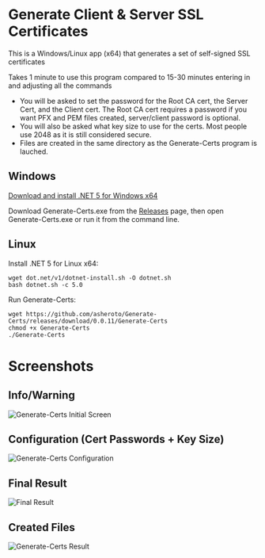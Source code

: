 # Generate Client & Server SSL Certificates

This is a Windows/Linux app (x64) that generates a set of self-signed SSL certificates

Takes 1 minute to use this program compared to 15-30 minutes entering in and adjusting all the commands
 
- You will be asked to set the password for the Root CA cert, the Server Cert, and the Client cert. The Root CA cert requires a password if you want PFX and PEM files created, server/client password is optional.
- You will also be asked what key size to use for the certs. Most people use 2048 as it is still considered secure.
- Files are created in the same directory as the Generate-Certs program is lauched.

## Windows

[Download and install .NET 5 for Windows x64](https://dotnet.microsoft.com/download/dotnet/current/runtime)

Download Generate-Certs.exe from the [Releases](<https://github.com/asheroto/Generate-Certs/releases>) page, then open Generate-Certs.exe or run it from the command line.

## Linux

Install .NET 5 for Linux x64:
```
wget dot.net/v1/dotnet-install.sh -O dotnet.sh
bash dotnet.sh -c 5.0
```

Run Generate-Certs:
```
wget https://github.com/asheroto/Generate-Certs/releases/download/0.0.11/Generate-Certs
chmod +x Generate-Certs
./Generate-Certs
```

# Screenshots

## Info/Warning
![Generate-Certs Initial Screen](https://github.com/asheroto/Generate-Certs/blob/master/screenshots/1.png)

## Configuration (Cert Passwords + Key Size)
![Generate-Certs Configuration](https://github.com/asheroto/Generate-Certs/blob/master/screenshots/2.png)

## Final Result
![Final Result](https://github.com/asheroto/Generate-Certs/blob/master/screenshots/3.png)

## Created Files
![Generate-Certs Result](https://github.com/asheroto/Generate-Certs/blob/master/screenshots/4.png)
